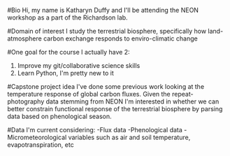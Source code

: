 #Bio
Hi, my name is Katharyn Duffy and I'll be attending the NEON workshop as a part of the Richardson lab.

#Domain of interest
I study the terrestrial biosphere, specifically how land-atmosphere carbon exchange responds to enviro-climatic change

#One goal for the course
I actually have 2:
1) Improve my git/collaborative science skills
2) Learn Python, I'm pretty new to it

#Capstone project idea
I've done some previous work looking at the temperature response of global carbon fluxes.  Given the repeat-photography data
stemming from NEON I'm interested in whether we can better constrain functional response of the terrestrial biosphere by parsing
data based on phenological season.

#Data I'm current considering:
-Flux data
-Phenological data
-Micrometeorological variables such as air and soil temperature, evapotranspiration, etc

